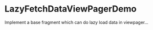 # LazyFetchDataViewPagerDemo
Implement a base fragment which can do lazy load data in viewpager... 

